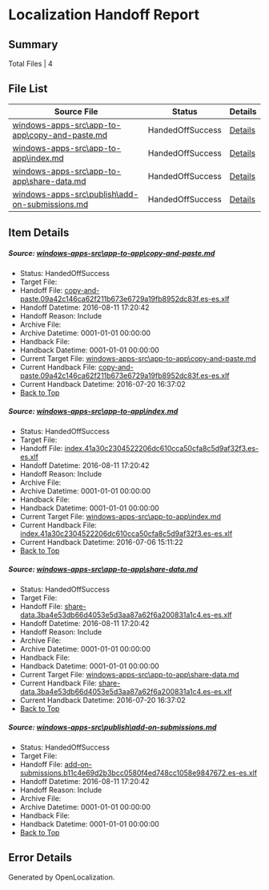 # <a name='report-top'></a> Localization Handoff Report

## Summary
 Total Files | 4

## File List
 Source File | Status | Details 
 ----------- | ------ | ------- 
 [windows-apps-src\app-to-app\copy-and-paste.md](https://github.com/Microsoft/windows-apps/blob/0dceeb53737cc790e1c3810b0487e0a839968bef/windows-apps-src/app-to-app/copy-and-paste.md) | HandedOffSuccess | [Details](#2655dc67b14ba665deabc879f13340202d97c494148)
 [windows-apps-src\app-to-app\index.md](https://github.com/Microsoft/windows-apps/blob/94e1586a73743e8918ef160897b1b22c8c545ea0/windows-apps-src/app-to-app/index.md) | HandedOffSuccess | [Details](#05ac668e0e3c33f6dd9da9f578335bab96c6429c150)
 [windows-apps-src\app-to-app\share-data.md](https://github.com/Microsoft/windows-apps/blob/554a2cd1db0f950b8a04a5d562f6a6ba43f1be23/windows-apps-src/app-to-app/share-data.md) | HandedOffSuccess | [Details](#8b4f9ae45ed549ba5f10062e6bad25a4fb2e2a6f152)
 [windows-apps-src\publish\add-on-submissions.md](https://github.com/Microsoft/windows-apps/blob/8acefbbfef14516e1a7e2f9cc8b81bbb39b64abb/windows-apps-src/publish/add-on-submissions.md) | HandedOffSuccess | [Details](#46f62f5d32bd824cdd30b443a9868a03ff4e3eef4971)

## Item Details
##### <a name='2655dc67b14ba665deabc879f13340202d97c494148'></a> Source: [windows-apps-src\app-to-app\copy-and-paste.md](https://github.com/Microsoft/windows-apps/blob/0dceeb53737cc790e1c3810b0487e0a839968bef/windows-apps-src/app-to-app/copy-and-paste.md)
* Status: HandedOffSuccess
* Target File: 
* Handoff File: [copy-and-paste.09a42c146ca62f211b673e6729a19fb8952dc83f.es-es.xlf](https://github.com/Microsoft/WDG.handoff/blob/95ba3ae021c70ad28439ab3884f25707d06b40f4/ol-handoff/Microsoft/windows-apps.es-es/master/copy-and-paste.09a42c146ca62f211b673e6729a19fb8952dc83f.es-es.xlf)
* Handoff Datetime: 2016-08-11 17:20:42
* Handoff Reason: Include
* Archive File: 
* Archive Datetime: 0001-01-01 00:00:00
* Handback File: 
* Handback Datetime: 0001-01-01 00:00:00
* Current Target File: [windows-apps-src\app-to-app\copy-and-paste.md](https://github.com/Microsoft/windows-apps.es-es/blob/ae25724f2c2f0d2747098f5df2f0d64c8f04d5a1/windows-apps-src/app-to-app/copy-and-paste.md)
* Current Handback File: [copy-and-paste.09a42c146ca62f211b673e6729a19fb8952dc83f.es-es.xlf](https://github.com/Microsoft/WDG.handback/blob/9646d4157c932fa06798caec79eed2dd516cb04b/ol-handback/Microsoft/windows-apps.es-es/master/copy-and-paste.09a42c146ca62f211b673e6729a19fb8952dc83f.es-es.xlf)
* Current Handback Datetime: 2016-07-20 16:37:02
* [Back to Top](#report-top)

##### <a name='05ac668e0e3c33f6dd9da9f578335bab96c6429c150'></a> Source: [windows-apps-src\app-to-app\index.md](https://github.com/Microsoft/windows-apps/blob/94e1586a73743e8918ef160897b1b22c8c545ea0/windows-apps-src/app-to-app/index.md)
* Status: HandedOffSuccess
* Target File: 
* Handoff File: [index.41a30c2304522206dc610cca50cfa8c5d9af32f3.es-es.xlf](https://github.com/Microsoft/WDG.handoff/blob/95ba3ae021c70ad28439ab3884f25707d06b40f4/ol-handoff/Microsoft/windows-apps.es-es/master/index.41a30c2304522206dc610cca50cfa8c5d9af32f3.es-es.xlf)
* Handoff Datetime: 2016-08-11 17:20:42
* Handoff Reason: Include
* Archive File: 
* Archive Datetime: 0001-01-01 00:00:00
* Handback File: 
* Handback Datetime: 0001-01-01 00:00:00
* Current Target File: [windows-apps-src\app-to-app\index.md](https://github.com/Microsoft/windows-apps.es-es/blob/e53f454bc4c461b2434c3387589e28a597068263/windows-apps-src/app-to-app/index.md)
* Current Handback File: [index.41a30c2304522206dc610cca50cfa8c5d9af32f3.es-es.xlf](https://github.com/Microsoft/WDG.handback/blob/45ea58b222954eb601000ff83302f042237b5a2e/ol-handback/Microsoft/windows-apps.es-es/master/index.41a30c2304522206dc610cca50cfa8c5d9af32f3.es-es.xlf)
* Current Handback Datetime: 2016-07-06 15:11:22
* [Back to Top](#report-top)

##### <a name='8b4f9ae45ed549ba5f10062e6bad25a4fb2e2a6f152'></a> Source: [windows-apps-src\app-to-app\share-data.md](https://github.com/Microsoft/windows-apps/blob/554a2cd1db0f950b8a04a5d562f6a6ba43f1be23/windows-apps-src/app-to-app/share-data.md)
* Status: HandedOffSuccess
* Target File: 
* Handoff File: [share-data.3ba4e53db66d4053e5d3aa87a62f6a200831a1c4.es-es.xlf](https://github.com/Microsoft/WDG.handoff/blob/95ba3ae021c70ad28439ab3884f25707d06b40f4/ol-handoff/Microsoft/windows-apps.es-es/master/share-data.3ba4e53db66d4053e5d3aa87a62f6a200831a1c4.es-es.xlf)
* Handoff Datetime: 2016-08-11 17:20:42
* Handoff Reason: Include
* Archive File: 
* Archive Datetime: 0001-01-01 00:00:00
* Handback File: 
* Handback Datetime: 0001-01-01 00:00:00
* Current Target File: [windows-apps-src\app-to-app\share-data.md](https://github.com/Microsoft/windows-apps.es-es/blob/ae25724f2c2f0d2747098f5df2f0d64c8f04d5a1/windows-apps-src/app-to-app/share-data.md)
* Current Handback File: [share-data.3ba4e53db66d4053e5d3aa87a62f6a200831a1c4.es-es.xlf](https://github.com/Microsoft/WDG.handback/blob/9646d4157c932fa06798caec79eed2dd516cb04b/ol-handback/Microsoft/windows-apps.es-es/master/share-data.3ba4e53db66d4053e5d3aa87a62f6a200831a1c4.es-es.xlf)
* Current Handback Datetime: 2016-07-20 16:37:02
* [Back to Top](#report-top)

##### <a name='46f62f5d32bd824cdd30b443a9868a03ff4e3eef4971'></a> Source: [windows-apps-src\publish\add-on-submissions.md](https://github.com/Microsoft/windows-apps/blob/8acefbbfef14516e1a7e2f9cc8b81bbb39b64abb/windows-apps-src/publish/add-on-submissions.md)
* Status: HandedOffSuccess
* Target File: 
* Handoff File: [add-on-submissions.b11c4e69d2b3bcc0580f4ed748cc1058e9847672.es-es.xlf](https://github.com/Microsoft/WDG.handoff/blob/95ba3ae021c70ad28439ab3884f25707d06b40f4/ol-handoff/Microsoft/windows-apps.es-es/master/add-on-submissions.b11c4e69d2b3bcc0580f4ed748cc1058e9847672.es-es.xlf)
* Handoff Datetime: 2016-08-11 17:20:42
* Handoff Reason: Include
* Archive File: 
* Archive Datetime: 0001-01-01 00:00:00
* Handback File: 
* Handback Datetime: 0001-01-01 00:00:00
* [Back to Top](#report-top)


## Error Details

Generated by OpenLocalization.
